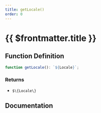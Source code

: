 ```yaml
---
title: getLocale()
order: 0
---
```


# {{ $frontmatter.title }}

<!--@include: ./getLocale_partial_header.md-->

## Function Definition

```ts
function getLocale(): `${Locale}`;
```

### Returns

* `$\{Locale\}`

## Documentation

<!--@include: ./getLocale_partial_footer.md-->
